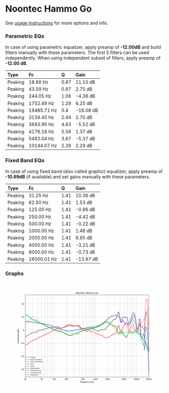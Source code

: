 # Noontec Hammo Go
See [usage instructions](https://github.com/jaakkopasanen/AutoEq#usage) for more options and info.

### Parametric EQs
In case of using parametric equalizer, apply preamp of **-12.00dB** and build filters manually
with these parameters. The first 5 filters can be used independently.
When using independent subset of filters, apply preamp of **-12.00 dB**.

| Type    | Fc          |    Q | Gain      |
|:--------|:------------|:-----|:----------|
| Peaking | 18.68 Hz    | 0.87 | 11.10 dB  |
| Peaking | 43.59 Hz    | 0.97 | 2.75 dB   |
| Peaking | 244.05 Hz   | 1.06 | -4.36 dB  |
| Peaking | 1752.49 Hz  | 1.29 | 6.25 dB   |
| Peaking | 19485.71 Hz | 0.4  | -16.08 dB |
| Peaking | 3134.40 Hz  | 2.44 | 2.70 dB   |
| Peaking | 3683.95 Hz  | 4.83 | -5.52 dB  |
| Peaking | 4176.18 Hz  | 5.56 | 1.37 dB   |
| Peaking | 5483.04 Hz  | 3.67 | -5.37 dB  |
| Peaking | 10144.07 Hz | 2.26 | 2.29 dB   |

### Fixed Band EQs
In case of using fixed band (also called graphic) equalizer, apply preamp of **-10.69dB**
(if available) and set gains manually with these parameters.

| Type    | Fc          |    Q | Gain      |
|:--------|:------------|:-----|:----------|
| Peaking | 31.25 Hz    | 1.41 | 10.36 dB  |
| Peaking | 62.50 Hz    | 1.41 | 1.53 dB   |
| Peaking | 125.00 Hz   | 1.41 | -0.86 dB  |
| Peaking | 250.00 Hz   | 1.41 | -4.42 dB  |
| Peaking | 500.00 Hz   | 1.41 | -0.22 dB  |
| Peaking | 1000.00 Hz  | 1.41 | 1.46 dB   |
| Peaking | 2000.00 Hz  | 1.41 | 6.95 dB   |
| Peaking | 4000.00 Hz  | 1.41 | -3.21 dB  |
| Peaking | 8000.00 Hz  | 1.41 | -0.73 dB  |
| Peaking | 16000.01 Hz | 1.41 | -13.97 dB |

### Graphs
![](./Noontec%20Hammo%20Go.png)